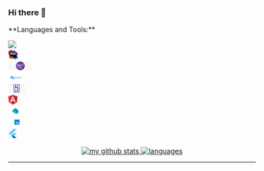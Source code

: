 ### Hi there 👋

<p></p>



<p></p>

<p> </p>
**Languages and Tools:** 

<code><img height="20" src="https://raw.githubusercontent.com/Randle-Lanre/Randle-Lanre/master/.github/images/c#.jpg"> </code>
<code><img height="20" src="https://raw.githubusercontent.com/Randle-Lanre/Randle-Lanre/master/.github/images/rider_logo_300x300.png"> </code>
<code><img height="20" src="https://raw.githubusercontent.com/Randle-Lanre/Randle-Lanre/master/.github/images/asp-net-core-logo-735x300.png"> </code>
<code><img height="20" src="https://raw.githubusercontent.com/Randle-Lanre/Randle-Lanre/master/.github/images/Microsoft_Azure.png"> </code>
<code><img height="20" src="https://raw.githubusercontent.com/Randle-Lanre/Randle-Lanre/master/.github/images/Heroku.png"> </code>
<code><img height="20" src="https://raw.githubusercontent.com/Randle-Lanre/Randle-Lanre/master/.github/images/angular.png"> </code>
<code><img height="20" src="https://raw.githubusercontent.com/Randle-Lanre/Randle-Lanre/master/.github/images/Dart_logo.png"> </code>
<code><img height="20" src="https://raw.githubusercontent.com/Randle-Lanre/Randle-Lanre/master/.github/images/Typescript.png"> </code>
<code><img height="20" src="https://raw.githubusercontent.com/Randle-Lanre/Randle-Lanre/master/.github/images/flutter.png"> </code>




<a align="center" href=# >
    <p align="center">
    <img src="https://github-readme-stats.vercel.app/api?username=Randle-Lanre&count_private=true&show_icons=true&theme=tokyonight" alt="my github stats" width="420"/>&nbsp;<img src="https://github-readme-stats.vercel.app/api/top-langs/?username=Randle-Lanre&layout=compact&theme=tokyonight" alt="languages" height="165">
    </p>
</a>








---
[linkedin]: https://linkedin.com/in/randlekehinde

[website]: https://www.randlekehinde.com

[Mail]: info@randlekehinde.com

<!--
**Randle-Lanre/Randle-Lanre** is a ✨ _special_ ✨ repository because its `README.md` (this file) appears on your GitHub profile.

Here are some ideas to get you started:

- 🔭 I’m currently working on ...
- 🌱 I’m currently learning ...
- 👯 I’m looking to collaborate on ...
- 🤔 I’m looking for help with ...
- 💬 Ask me about ...
- 📫 How to reach me: ...
- 😄 Pronouns: ...
- ⚡ Fun fact: ...
-->
